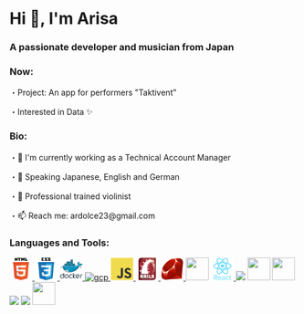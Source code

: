 <h1 align="left">Hi 👋, I'm Arisa</h1>
<h3 align="left">A passionate developer and musician from Japan</h3>


<h3 align="left">Now:</h3>
<p align="left">・Project: An app for performers "Taktivent"</p>
<p align="left">・Interested in Data ✨</p>
</p>

<h3 align="left">Bio:</h3>
<p align="left">
<p align="left">・🏢 I'm currently working as a Technical Account Manager</p>
<p align="left">・💬 Speaking Japanese, English and German</p>
<p align="left">・🎻 Professional trained violinist</p>
<p align="left">・📫 Reach me: ardolce23@gmail.com</p>
</p>

<h3 align="left">Languages and Tools:</h3>
<p align="left"> <a href="https://www.w3.org/html/" target="_blank" rel="noreferrer"> <img src="https://raw.githubusercontent.com/devicons/devicon/master/icons/html5/html5-original-wordmark.svg" alt="html5" width="40" height="40"/> </a> <a href="https://www.w3schools.com/css/" target="_blank" rel="noreferrer"> <img src="https://raw.githubusercontent.com/devicons/devicon/master/icons/css3/css3-original-wordmark.svg" alt="css3" width="40" height="40"/> </a> <a href="https://www.docker.com/" target="_blank" rel="noreferrer"> <img src="https://raw.githubusercontent.com/devicons/devicon/master/icons/docker/docker-original-wordmark.svg" alt="docker" width="40" height="40"/> </a> <a href="https://cloud.google.com" target="_blank" rel="noreferrer"> <img src="https://www.vectorlogo.zone/logos/google_cloud/google_cloud-icon.svg" alt="gcp" width="40" height="40"/> </a>  <a href="https://developer.mozilla.org/en-US/docs/Web/JavaScript" target="_blank" rel="noreferrer"> <img src="https://raw.githubusercontent.com/devicons/devicon/master/icons/javascript/javascript-original.svg" alt="javascript" width="40" height="40"/> </a> <a href="https://rubyonrails.org" target="_blank" rel="noreferrer"> <img src="https://raw.githubusercontent.com/devicons/devicon/master/icons/rails/rails-original-wordmark.svg" alt="rails" width="40" height="40"/> </a>  <a href="https://www.ruby-lang.org/en/" target="_blank" rel="noreferrer"> <img src="https://raw.githubusercontent.com/devicons/devicon/master/icons/ruby/ruby-original.svg" alt="ruby" width="40" height="40"/> </a> 
<img src="https://cdn.jsdelivr.net/gh/devicons/devicon@latest/icons/php/php-original.svg" width="40" height="40" />
  <a href="https://reactjs.org/" target="_blank" rel="noreferrer"> <img src="https://raw.githubusercontent.com/devicons/devicon/master/icons/react/react-original-wordmark.svg" alt="react" width="40" height="40"/> </a>
<img src="https://cdn.jsdelivr.net/gh/devicons/devicon@latest/icons/python/python-original.svg"　width="40" height="40" />
<img src="https://cdn.jsdelivr.net/gh/devicons/devicon@latest/icons/numpy/numpy-line.svg"width="40" height="40"  />
<img src="https://cdn.jsdelivr.net/gh/devicons/devicon@latest/icons/scikitlearn/scikitlearn-original.svg" width="40" height="40" />
<img src="https://cdn.jsdelivr.net/gh/devicons/devicon@latest/icons/amazonwebservices/amazonwebservices-plain-wordmark.svg"　width="40" height="40" />
<img src="https://cdn.jsdelivr.net/gh/devicons/devicon@latest/icons/mysql/mysql-original.svg"　width="40" height="40" />
<img src="https://cdn.jsdelivr.net/gh/devicons/devicon@latest/icons/jupyter/jupyter-original-wordmark.svg" width="40" height="40"  />

</p>
